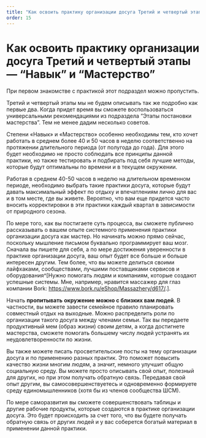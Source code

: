 ```yaml
---
title: "Как освоить практику организации досуга Третий и четвертый этапы — “Навык” и “Мастерство”"
order: 15
---
```


# Как освоить практику организации досуга Третий и четвертый этапы — “Навык” и “Мастерство”

При первом знакомстве с практикой этот подраздел можно пропустить.

Третий и четвертый этапы мы не будем описывать так же подробно как первые два. Когда придет время вы сможете воспользоваться универсальными рекомендациями из подраздела “Этапы постановки мастерства”. Тем не менее дадим несколько советов.

Степени «Навык» и «Мастерство» особенно необходимы тем, кто хочет работать в среднем более 40 и 50 часов в неделю соответственно на протяжении длительного периода (от полугода до года). Для этого будет необходимо не просто соблюдать все принципы данной практики, но также тестировать и подбирать под себя лучшие методы, которые будут оптимальны по времени и в текущем окружении.

Работая в среднем 40-50 часов в неделю на длительном временном периоде, необходимо выбрать такие практики досуга, которые будут давать максимальный эффект по отдыху и впечатлениям лично для вас и в том месте, где вы живете. Вероятно, что вам еще придется часто вносить корректировки в эти практики каждый квартал в зависимости от природного сезона.

По мере того, как вы постигаете суть процесса, вы сможете публично рассказывать о вашем опыте системного применения практики организации досуга как мастер. Но начинать можно прямо сейчас, поскольку мышление письмом буквально программирует ваш мозг. Сначала вы пишете для себя, а по мере достижения уверенности в практике организации досуга, ваш опыт будет все больше и больше интересен другим. Тем более, что вы можете делиться своими лайфхаками, сообществами, лучшими поставщиками сервисов и оборудования^[Нужно помогать людям и компаниям, которые создают успешные системы. Мне, например, нравится массажер для глаз компании Bork: <https://www.bork.ru/eShop/Massazhery/d617/>.].

Начать **пропитывать** **окружение** **можно с близких вам людей**. В частности, вы можете завести семейное правило планировать совместный отдых на выходные. Можно распределить роли по организации такого досуга между членами семьи. Так вы передаете продуктивный мем (образ жизни) своим детям, а когда достигнете мастерства, сможете помогать большему числу людей устранять их неудовлетворенности по жизни.

Вы также можете писать просветительские посты на тему организации досуга и по применению разных практик. Это поможет повысить качество жизни многим людям, а значит, немного улучшит общую социальную среду. Вы можете просто описывать свой опыт, полезный для других, но при этом получать обратную связь. Передавая свой опыт другим, вы самосовершенствуетесь и одновременно формируете среду единомышленников (хотя бы из членов сообщества ШСМ).

По мере саморазвития вы сможете совершенствовать таблицы и другие рабочие продукты, которые создаются в практике организации досуга. Это будет происходить за счет того, что вы будете получать обратную связь от других людей и у вас соберется богатый материал в применении данной практики.